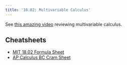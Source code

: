 ```yaml
---
title: '18.02: Multivariable Calculus'
---
```


See [this amazing video](https://youtu.be/1WJ3Nemv91M?si=dTtm2qIeKZbg6ARt) reviewing multivariable calculus.

## Cheatsheets
- [MIT 18.02 Formula Sheet](https://web.mit.edu/mollieb/Public/PDFs/Schoolwork/18.02-2.pdf)
- [AP Calculus BC Cram Sheet](https://www.dvusd.org/cms/lib/AZ01901092/Centricity/Domain/2903/BC%20cram%20sheet.pdf)
